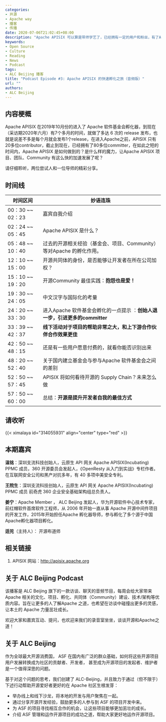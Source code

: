 ```yaml
---
categories:
- 开源
- Apache way
- 播客
- 传播
date: 2020-07-06T21:02:45+08:00
description: "Apache APISIX 可以算是带师学艺了，已经拥有一定的用户和粉丝，有了Apache 这样的开源背书，可以说是如鱼得水，不仅发展和壮大了自己的Community，也赢得了国际的声誉和口碑。可能找不到第二条路能够让 APISIX 有如此的迅速成长的道路了！"
keywords:
- Open Source
- Culture
- Reading
- News
- Podcast
tags:
- ALC Beijing 播客
title: "Podcast Episode #3: Apache APISIX 的快速孵化之旅（音频版）"
url: ""
authors:
- ALC Beijing 
---
```


## 内容梗概

Apache APISIX 在2019年10月份的进入了 Apache 软件基金会孵化器，到现在（采访期2020年六月）有7个多月的时间，就做了多达 6 次的 release 发布，也就是说差不多是每个月就会发布1个release，在进入Apache之前，APISIX 只有20多位contributor，截止到现在，已经拥有了80多位committer，在如此之短的时间内，Apache APISIX 是如何做到的？是什么样的魔力，让Apache APISIX 项目、团队、Community 有这么快的加速发展了呢？

请仔细聆听，两位尝试人和一位导师的精彩分享。

## 时间线

| 时间区间         | 妙语连珠                                                     |
| ---------------- | ------------------------------------------------------------ |
| 00：30 ~~ 02：23 | 嘉宾自我介绍                                                 |
| 02：24 ~~ 05：45 | Apache APISIX 是什么？                                       |
| 05：48 ~~ 10：40 | 过去的开源相关经验（基金会、项目、Community）等对Apache 的孵化作用。 |
| 12：10 ~~ 15：00 | 开源共同体的身份，是否能够让开发者在所在公司加权？           |
| 15：10 ~~ 19：20 | 开源Community 最佳实践：**抱怨也是爱！**                     |
| 19：30 ~~ 24：05 | 中文汉字与国际化的考量                                       |
| 24：20 ~~ 33：30 | 进入Apache 软件基金会孵化的一点提示 ：**创始人退一步，引进更多的committer** |
| 33：39 ~~ 42：37 | **线下活动对于项目的帮助非常之大，和上下游合作伙伴合作效果更佳** |
| 42：50 ~~ 48：15 | 还是有一些用户愿意付费的，就看你能否识别出来                 |
| 48：20 ~~ 52：40 | 关于国内建立基金会与参与Apache 软件基金会之间的差别          |
| 52：50 ~~ 57：45 | APISIX 将如何看待开源的 Supply Chain？未来怎么做             |
| 57：50 ~~ 60：00 | 总结：**开源是提升开发者自我的最佳方式**                     |

## 请收听

{{< ximalaya id="314055931" align="center" type="red" >}}

## 本期嘉宾

**温铭**：深圳支流科技创始人，云原生 API 网关 Apache APISIX(Incubating) PPMC 成员，360 开源委员会发起人，《OpenResty 从入门到实战》专栏作者。在互联网安全公司和黑产对抗多年，有 40 多项中美安全专利。

**王院生**：深圳支流科技创始人，云原生 API 网关 Apache APISIX(Incubating) PPMC 成员
前奇虎 360 企业安全基础架构组总负责人。

**姜宁**：Apache Member ， ALC Beijing 发起人，华为开源软件中心技术专家，前红帽软件首席软件工程师，从 2006 年开始一直从事 Apache 开源中间件项目的开发工作，2015年开始担任Apache 孵化器导师，参与孵化了多个源于中国Apache孵化器项目孵化。

**适兕**（主持人）： 开源布道师

## 相关链接

1. APISIX 网站：http://apisix.apache.org

## 关于 ALC Beijing Podcast

该播客是 ALC Beijing 旗下的一款访谈、聊天的音频节目，每周会给大家带来Apache 相关的文化、项目、孵化、共同体（Community）建设、技术/架构等优质内容。旨在让更多的人了解Apache 之道，也希望在访谈中碰撞出更多的灵感，让本土的 Apache 力量茁壮成长。

欢迎大家和嘉宾互动、提问，也欢迎来我们的录音室坐坐，谈谈开源和Apache之道！

## 关于 ALC Beijing

作为全球最大开源消费国， ASF 在国内有广泛的群众基础，如何将这些开源项目用户发展转换成为社区的贡献者、开发者， 甚至成为开源项目的发起者、维护者是一个值得深思的问题。

基于对这个问题的思考，我们创建了 ALC-Beijing，并且致力于通过（但不限于）下述行动帮助开源爱好者更好的在 Apache 社区生根发芽：

- 举办线上和线下沙龙，将本地的开发与用户聚焦在一起。
- 通过分享开源开发经验，鼓励更多的人参与到 ASF 的项目开发中来。
- 为 ASF 的项目寻找相互合作的机会，让这些项目能够更加茁壮的成长。
- 介绍 ASF 管理和运作开源项目的成功之道，帮助大家更好地运作开源项目。
